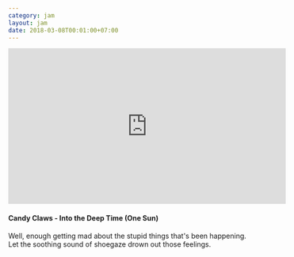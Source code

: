 ```yaml
---
category: jam
layout: jam
date: 2018-03-08T00:01:00+07:00
---
```


<iframe width="560" height="315" src="https://www.youtube-nocookie.com/embed/ERU9ZtTs3Fk" frameborder="0" allowfullscreen></iframe>

#### Candy Claws - Into the Deep Time (One Sun)

<!-- end -->

Well, enough getting mad about the stupid things that's been happening. Let the soothing sound of shoegaze drown out those feelings.
